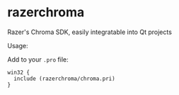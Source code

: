 # razerchroma
Razer's Chroma SDK, easily integratable into Qt projects

Usage:

Add to your `.pro` file:

```
win32 {
  include (razerchroma/chroma.pri)
}
```

